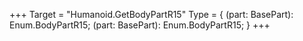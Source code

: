 +++
Target = "Humanoid.GetBodyPartR15"
Type = { (part: BasePart): Enum.BodyPartR15; (part: BasePart): Enum.BodyPartR15; }
+++

